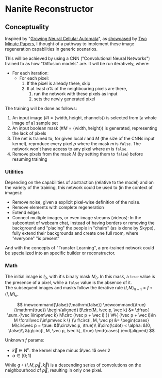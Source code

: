 # Nanite Reconstructor

## Conceptuality

Inspired by "[Growing Neural Cellular Automata](https://distill.pub/2020/growing-ca/)", 
as [showcased](https://www.youtube.com/watch?v=bXzauli1TyU) by [Two Minute Papers](https://www.youtube.com/@TwoMinutePapers), 
I thought of a pathway to implement these image regeneration capabilities in generic scenarios.

This will be achieved by using a CNN ("Convolutional Neural Networks") trained to as how "Diffusion models" are. 
It will be run iteratively, where:

- For each iteration:
  - For each pixel:
    1. If the pixel is already there, skip
    1. If at least $\alpha \%$ of the neighbouring pixels are there,
       1. run the network with these pixels as input
       1. sets the newly generated pixel

The training will be done as follows:

1. An input image ($\# I = \left< \mathrm{width}, \mathrm{height}, \mathrm{channels} \right>$) is selected from \[a whole image of a\] sample set
1. An input boolean mask ($\# M = \left< \mathrm{width}, \mathrm{height} \right>$) is generated, representing the lack of pixels
1. The net is trained to, for given local $I$ and $M$ (the size of the CNNs input kernel), reproduce every pixel $p$ where the mask $m$ is `false`.
   The network won't have access to any pixel where $m$ is `false`.
1. Remove pixels from the mask $M$ (by setting them to `false`) before resuming training

### Utilities

Depending on the capabilities of abstraction (relative to the model) and on the variety of the training, 
this network could be used to (in the context of images):

- Remove noise, given a explicit pixel-wise definition of the noise.
- Remove elements with complete regeneration
- Extend edges
- Connect multiple images, or even image streams (videos):
  In the subcontext of webcam chat, instead of having borders or removing the background and "placing" the people in "chairs" (as is done by Skype), fully extend their backgrounds and create one full room, where "everyone" "is present"

And with the concepts of "Transfer Learning", a pre-trained network could be specialized into an specific builder or reconstructor.

### Math

The initial image is $I_0$, with it's binary mask $M_0$. In this mask, a `true` value is the presence of a pixel, while a `false` value is the absence of it.  
The subsequent images and masks follow the iterative rule $(I, M)_{n + 1} = f\circ(I, M)_n$.

$$
\newcommand{\false}{\mathrm{false}}
\newcommand{\true}{\mathrm{true}}
\begin{aligned}
    B\circ(M, \vec p, \vec k) &= \dfrac{
        \sum_{\vec i\in\pm\vec k}
            M\circ (\vec p + \vec i)
    }{
        \#\{
            (\vec p + \vec i)\in M \forall\vec i\in\pm\vec k
        \}
    }\\
    f\circ(I, M, \vec p) &= \begin{cases}
        M\circ\vec p = \true: &(I\circ\vec p, \true)\\
        B\circ(\cdot) < \alpha: &(0, \false)\\
        &(g\circ[I, M, \vec p, \vec k], \true)
    \end{cases}
\end{aligned}
$$

Unknown $f$ params:

- $\vec k\in\mathrm N^n$: the kernel shape minus $\vec 1$ over $2$
- $\alpha\in[0; 1]$

While $g\circ(I, M, \vec p, \vec k)$ is a descending series of convolutions on the neighbourhood of $\vec p$, resulting in only one pixel.
